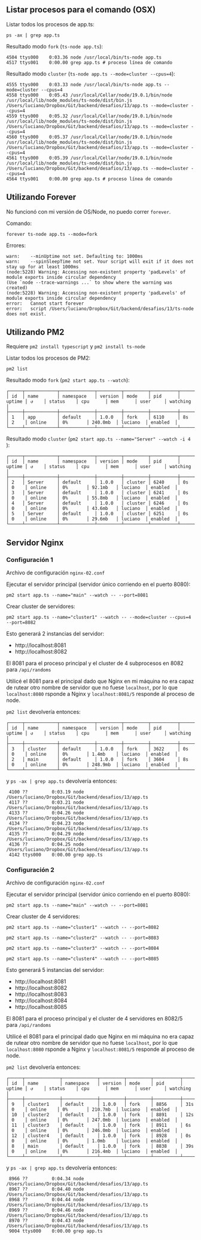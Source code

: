 ## Listar procesos para el comando (OSX)

Listar todos los procesos de app.ts: 

`ps -ax | grep app.ts`

Resultado modo `fork` (`ts-node app.ts`):

```
4504 ttys000    0:03.36 node /usr/local/bin/ts-node app.ts
4517 ttys001    0:00.00 grep app.ts # proceso línea de comando
```

Resultado modo `cluster` (`ts-node app.ts --mode=cluster --cpus=4`):

```
4555 ttys000    0:03.33 node /usr/local/bin/ts-node app.ts --mode=cluster --cpus=4
4558 ttys000    0:05.43 /usr/local/Cellar/node/19.0.1/bin/node /usr/local/lib/node_modules/ts-node/dist/bin.js /Users/luciano/Dropbox/Git/backend/desafios/13/app.ts --mode=cluster --cpus=4
4559 ttys000    0:05.32 /usr/local/Cellar/node/19.0.1/bin/node /usr/local/lib/node_modules/ts-node/dist/bin.js /Users/luciano/Dropbox/Git/backend/desafios/13/app.ts --mode=cluster --cpus=4
4560 ttys000    0:05.37 /usr/local/Cellar/node/19.0.1/bin/node /usr/local/lib/node_modules/ts-node/dist/bin.js /Users/luciano/Dropbox/Git/backend/desafios/13/app.ts --mode=cluster --cpus=4
4561 ttys000    0:05.39 /usr/local/Cellar/node/19.0.1/bin/node /usr/local/lib/node_modules/ts-node/dist/bin.js /Users/luciano/Dropbox/Git/backend/desafios/13/app.ts --mode=cluster --cpus=4
4564 ttys001    0:00.00 grep app.ts # proceso línea de comando
```

## Utilizando Forever

No funcionó con mi versión de OS/Node, no puedo correr `forever`.

Comando:

`forever ts-node app.ts --mode=fork`

Errores:

````
warn:    --minUptime not set. Defaulting to: 1000ms
warn:    --spinSleepTime not set. Your script will exit if it does not stay up for at least 1000ms
(node:5228) Warning: Accessing non-existent property 'padLevels' of module exports inside circular dependency
(Use `node --trace-warnings ...` to show where the warning was created)
(node:5228) Warning: Accessing non-existent property 'padLevels' of module exports inside circular dependency
error:   Cannot start forever
error:   script /Users/luciano/Dropbox/Git/backend/desafios/13/ts-node does not exist.

````

## Utilizando PM2

Requiere `pm2 install typescript` y `pm2 install ts-node`

Listar todos los procesos de PM2:

`pm2 list`

Resultado modo `fork` (`pm2 start app.ts --watch`):

````
┌─────┬────────────┬─────────────┬─────────┬─────────┬──────────┬────────┬──────┬───────────┬──────────┬──────────┬──────────┬──────────┐
│ id  │ name       │ namespace   │ version │ mode    │ pid      │ uptime │ ↺    │ status    │ cpu      │ mem      │ user     │ watching │
├─────┼────────────┼─────────────┼─────────┼─────────┼──────────┼────────┼──────┼───────────┼──────────┼──────────┼──────────┼──────────┤
│ 1   │ app        │ default     │ 1.0.0   │ fork    │ 6110     │ 8s     │ 2    │ online    │ 0%       │ 240.0mb  │ luciano  │ enabled  │
└─────┴────────────┴─────────────┴─────────┴─────────┴──────────┴────────┴──────┴───────────┴──────────┴──────────┴──────────┴──────────┘
````

Resultado modo `cluster` (`pm2 start app.ts --name="Server" --watch -i 4 `):

````
┌─────┬────────────┬─────────────┬─────────┬─────────┬──────────┬────────┬──────┬───────────┬──────────┬──────────┬──────────┬──────────┐
│ id  │ name       │ namespace   │ version │ mode    │ pid      │ uptime │ ↺    │ status    │ cpu      │ mem      │ user     │ watching │
├─────┼────────────┼─────────────┼─────────┼─────────┼──────────┼────────┼──────┼───────────┼──────────┼──────────┼──────────┼──────────┤
│ 2   │ Server     │ default     │ 1.0.0   │ cluster │ 6240     │ 0s     │ 0    │ online    │ 0%       │ 92.1mb   │ luciano  │ enabled  │
│ 3   │ Server     │ default     │ 1.0.0   │ cluster │ 6241     │ 0s     │ 0    │ online    │ 0%       │ 55.8mb   │ luciano  │ enabled  │
│ 4   │ Server     │ default     │ 1.0.0   │ cluster │ 6246     │ 0s     │ 0    │ online    │ 0%       │ 43.6mb   │ luciano  │ enabled  │
│ 5   │ Server     │ default     │ 1.0.0   │ cluster │ 6251     │ 0s     │ 0    │ online    │ 0%       │ 29.6mb   │ luciano  │ enabled  │
└─────┴────────────┴─────────────┴─────────┴─────────┴──────────┴────────┴──────┴───────────┴──────────┴──────────┴──────────┴──────────┘
````

## Servidor Nginx

### Configuración 1

Archivo de configuración `nginx-02.conf`

Ejecutar el servidor principal (servidor único corriendo en el puerto 8080):

`pm2 start app.ts --name="main" --watch -- --port=8081`

Crear cluster de servidores:

`pm2 start app.ts --name="cluster1" --watch -- --mode=cluster --cpus=4 --port=8082`

Esto generará 2 instancias del servidor:

- http://localhost:8081
- http://localhost:8082

El 8081 para el proceso principal y el cluster de 4 subprocesos en 8082 para `/api/randoms`

Utilicé el 8081 para el principal dado que Nginx en mi máquina no era capaz de rutear otro nombre de servidor que no fuese `localhost`, por lo que `localhost:8080` rsponde a Nginx y `localhost:8081/5` responde al proceso de node.

`pm2 list` devolvería entonces:

```
┌─────┬────────────┬─────────────┬─────────┬─────────┬──────────┬────────┬──────┬───────────┬──────────┬──────────┬──────────┬──────────┐
│ id  │ name       │ namespace   │ version │ mode    │ pid      │ uptime │ ↺    │ status    │ cpu      │ mem      │ user     │ watching │
├─────┼────────────┼─────────────┼─────────┼─────────┼──────────┼────────┼──────┼───────────┼──────────┼──────────┼──────────┼──────────┤
│ 3   │ cluster    │ default     │ 1.0.0   │ fork    │ 3622     │ 0s     │ 0    │ online    │ 0%       │ 1.4mb    │ luciano  │ enabled  │
│ 2   │ main       │ default     │ 1.0.0   │ fork    │ 3604     │ 8s     │ 0    │ online    │ 0%       │ 248.9mb  │ luciano  │ enabled  │
└─────┴────────────┴─────────────┴─────────┴─────────┴──────────┴────────┴──────┴───────────┴──────────┴──────────┴──────────┴──────────┘
```

y `ps -ax | grep app.ts` devolvería entonces:

```
 4100 ??         0:03.19 node /Users/luciano/Dropbox/Git/backend/desafios/13/app.ts  
 4117 ??         0:03.21 node /Users/luciano/Dropbox/Git/backend/desafios/13/app.ts     
 4133 ??         0:04.26 node /Users/luciano/Dropbox/Git/backend/desafios/13/app.ts     
 4134 ??         0:04.23 node /Users/luciano/Dropbox/Git/backend/desafios/13/app.ts     
 4135 ??         0:04.29 node /Users/luciano/Dropbox/Git/backend/desafios/13/app.ts     
 4136 ??         0:04.25 node /Users/luciano/Dropbox/Git/backend/desafios/13/app.ts     
 4142 ttys000    0:00.00 grep app.ts
```

### Configuración 2

Archivo de configuración `nginx-02.conf`

Ejecutar el servidor principal (servidor único corriendo en el puerto 8080):

`pm2 start app.ts --name="main" --watch -- --port=8081`

Crear cluster de 4 servidores:

`pm2 start app.ts --name="cluster1" --watch -- --port=8082`

`pm2 start app.ts --name="cluster2" --watch -- --port=8083`

`pm2 start app.ts --name="cluster3" --watch -- --port=8084`

`pm2 start app.ts --name="cluster4" --watch -- --port=8085`

Esto generará 5 instancias del servidor:

- http://localhost:8081
- http://localhost:8082
- http://localhost:8083
- http://localhost:8084
- http://localhost:8085

El 8081 para el proceso principal y el cluster de 4 servidores en 8082/5 para `/api/randoms`

Utilicé el 8081 para el principal dado que Nginx en mi máquina no era capaz de rutear otro nombre de servidor que no fuese `localhost`, por lo que `localhost:8080` rsponde a Nginx y `localhost:8081/5` responde al proceso de node.

`pm2 list` devolvería entonces:

```
┌─────┬─────────────┬─────────────┬─────────┬─────────┬──────────┬────────┬──────┬───────────┬──────────┬──────────┬──────────┬──────────┐
│ id  │ name        │ namespace   │ version │ mode    │ pid      │ uptime │ ↺    │ status    │ cpu      │ mem      │ user     │ watching │
├─────┼─────────────┼─────────────┼─────────┼─────────┼──────────┼────────┼──────┼───────────┼──────────┼──────────┼──────────┼──────────┤
│ 9   │ cluster1    │ default     │ 1.0.0   │ fork    │ 8856     │ 31s    │ 0    │ online    │ 0%       │ 210.7mb  │ luciano  │ enabled  │
│ 10  │ cluster2    │ default     │ 1.0.0   │ fork    │ 8891     │ 12s    │ 0    │ online    │ 0%       │ 247.0mb  │ luciano  │ enabled  │
│ 11  │ cluster3    │ default     │ 1.0.0   │ fork    │ 8911     │ 6s     │ 0    │ online    │ 0%       │ 246.0mb  │ luciano  │ enabled  │
│ 12  │ cluster4    │ default     │ 1.0.0   │ fork    │ 8928     │ 0s     │ 0    │ online    │ 0%       │ 1.0mb    │ luciano  │ enabled  │
│ 8   │ main        │ default     │ 1.0.0   │ fork    │ 8838     │ 39s    │ 0    │ online    │ 0%       │ 216.4mb  │ luciano  │ enabled  │
└─────┴─────────────┴─────────────┴─────────┴─────────┴──────────┴────────┴──────┴───────────┴──────────┴──────────┴──────────┴──────────┘
```

y `ps -ax | grep app.ts` devolvería entonces:

```
 8966 ??         0:04.34 node /Users/luciano/Dropbox/Git/backend/desafios/13/app.ts  
 8967 ??         0:04.40 node /Users/luciano/Dropbox/Git/backend/desafios/13/app.ts   
 8968 ??         0:04.44 node /Users/luciano/Dropbox/Git/backend/desafios/13/app.ts   
 8969 ??         0:04.46 node /Users/luciano/Dropbox/Git/backend/desafios/13/app.ts   
 8970 ??         0:04.43 node /Users/luciano/Dropbox/Git/backend/desafios/13/app.ts   
 9004 ttys000    0:00.00 grep app.ts
```